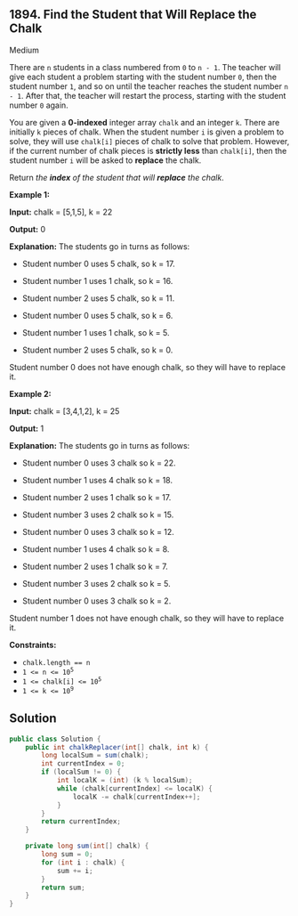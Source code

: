 ## 1894\. Find the Student that Will Replace the Chalk

Medium

There are `n` students in a class numbered from `0` to `n - 1`. The teacher will give each student a problem starting with the student number `0`, then the student number `1`, and so on until the teacher reaches the student number `n - 1`. After that, the teacher will restart the process, starting with the student number `0` again.

You are given a **0-indexed** integer array `chalk` and an integer `k`. There are initially `k` pieces of chalk. When the student number `i` is given a problem to solve, they will use `chalk[i]` pieces of chalk to solve that problem. However, if the current number of chalk pieces is **strictly less** than `chalk[i]`, then the student number `i` will be asked to **replace** the chalk.

Return _the **index** of the student that will **replace** the chalk_.

**Example 1:**

**Input:** chalk = [5,1,5], k = 22

**Output:** 0

**Explanation:** The students go in turns as follows:

- Student number 0 uses 5 chalk, so k = 17.

- Student number 1 uses 1 chalk, so k = 16.

- Student number 2 uses 5 chalk, so k = 11.

- Student number 0 uses 5 chalk, so k = 6.

- Student number 1 uses 1 chalk, so k = 5.

- Student number 2 uses 5 chalk, so k = 0.

Student number 0 does not have enough chalk, so they will have to replace it.

**Example 2:**

**Input:** chalk = [3,4,1,2], k = 25

**Output:** 1

**Explanation:** The students go in turns as follows:

- Student number 0 uses 3 chalk so k = 22.

- Student number 1 uses 4 chalk so k = 18.

- Student number 2 uses 1 chalk so k = 17.

- Student number 3 uses 2 chalk so k = 15.

- Student number 0 uses 3 chalk so k = 12.

- Student number 1 uses 4 chalk so k = 8.

- Student number 2 uses 1 chalk so k = 7.

- Student number 3 uses 2 chalk so k = 5.

- Student number 0 uses 3 chalk so k = 2.

Student number 1 does not have enough chalk, so they will have to replace it. 

**Constraints:**

*   `chalk.length == n`
*   <code>1 <= n <= 10<sup>5</sup></code>
*   <code>1 <= chalk[i] <= 10<sup>5</sup></code>
*   <code>1 <= k <= 10<sup>9</sup></code>

## Solution

```java
public class Solution {
    public int chalkReplacer(int[] chalk, int k) {
        long localSum = sum(chalk);
        int currentIndex = 0;
        if (localSum != 0) {
            int localK = (int) (k % localSum);
            while (chalk[currentIndex] <= localK) {
                localK -= chalk[currentIndex++];
            }
        }
        return currentIndex;
    }

    private long sum(int[] chalk) {
        long sum = 0;
        for (int i : chalk) {
            sum += i;
        }
        return sum;
    }
}
```